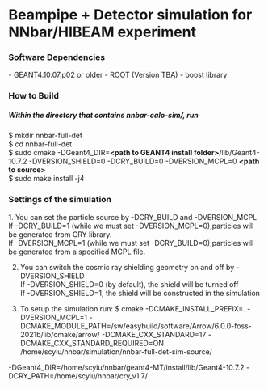 # Beampipe + Detector simulation for NNbar/HIBEAM experiment

<h3>Software Dependencies</h3>
- GEANT4.10.07.p02 or older
- ROOT (Version TBA)
- boost library

<h3>How to Build</h3>

<h5>Within the directory that contains nnbar-calo-sim/, run </h5>
  
$ mkdir nnbar-full-det <br>
$ cd nnbar-full-det  <br>
$ sudo cmake -DGeant4_DIR=**\<path to GEANT4 install folder\>**/lib/Geant4-10.7.2 -DVERSION_SHIELD=0 -DCRY_BUILD=0 -DVERSION_MCPL=0 **\<path to source\>** <br>
$ sudo make install -j4 <br>              

<h3> Settings of the simulation </h3>
1. You can set the particle source by -DCRY_BUILD and -DVERSION_MCPL <br>
If -DCRY_BUILD=1 (while we must set -DVERSION_MCPL=0),particles will be generated from CRY library.<br>
If -DVERSION_MCPL=1 (while we must set -DCRY_BUILD=0),particles will be generated from a specified MCPL file. <br>

2. You can switch the cosmic ray shielding geometry on and off by -DVERSION_SHIELD <br>
If -DVERSION_SHIELD=0 (by default), the shield will be turned off <br>
If -DVERSION_SHIELD=1, the shield will be constructed in the simulation <br>

3. To setup the simulation run:
$ cmake -DCMAKE_INSTALL_PREFIX=. -DVERSION_MCPL=1 -DCMAKE_MODULE_PATH=/sw/easybuild/software/Arrow/6.0.0-foss-2021b/lib/cmake/arrow/ -DCMAKE_CXX_STANDARD=17 -DCMAKE_CXX_STANDARD_REQUIRED=ON /home/scyiu/nnbar/simulation/nnbar-full-det-sim-source/

-DGeant4_DIR=/home/scyiu/nnbar/geant4-MT/install/lib/Geant4-10.7.2 
-DCRY_PATH=/home/scyiu/nnbar/cry_v1.7/